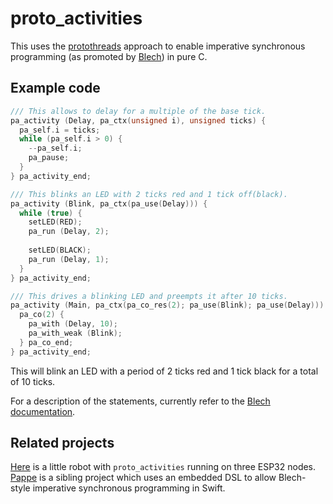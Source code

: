 # proto_activities

This uses the [protothreads](http://dunkels.com/adam/pt/) approach to enable imperative synchronous programming (as promoted by [Blech](https://blech-lang.org/)) in pure C.

## Example code

```C
/// This allows to delay for a multiple of the base tick.
pa_activity (Delay, pa_ctx(unsigned i), unsigned ticks) {
  pa_self.i = ticks;
  while (pa_self.i > 0) {
    --pa_self.i;
    pa_pause;
  }
} pa_activity_end;

/// This blinks an LED with 2 ticks red and 1 tick off(black).
pa_activity (Blink, pa_ctx(pa_use(Delay))) {
  while (true) {
    setLED(RED);
    pa_run (Delay, 2);
    
    setLED(BLACK);
    pa_run (Delay, 1);
  }
} pa_activity_end;

/// This drives a blinking LED and preempts it after 10 ticks.
pa_activity (Main, pa_ctx(pa_co_res(2); pa_use(Blink); pa_use(Delay))) {
  pa_co(2) {
    pa_with (Delay, 10);
    pa_with_weak (Blink);
  } pa_co_end;
} pa_activity_end;
```
This will blink an LED with a period of 2 ticks red and 1 tick black for a total of 10 ticks.

For a description of the statements, currently refer to the [Blech documentation](https://www.blech-lang.org/docs/user-manual/statements).

## Related projects

[Here](https://github.com/frameworklabs/ego) is a little robot with `proto_activities` running on three ESP32 nodes.  
[Pappe](https://github.com/frameworklabs/Pappe) is a sibling project which uses an embedded DSL to allow Blech-style imperative synchronous programming in Swift.
